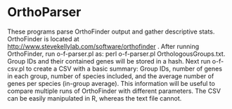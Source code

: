 # OrthoParser
These programs parse OrthoFinder output and gather descriptive stats. OrthoFinder is located at http://www.stevekellylab.com/software/orthofinder .
After running OrthoFinder, run o-f-parser.pl as: perl o-f-parser.pl OrthologousGroups.txt. Group IDs and their contained genes will be stored in a hash. Next run o-f-csv.pl to create a CSV with a basic summary: Group IDs, number of genes in each group, number of species included, and the average number of genes per species (in-group average). This information will be useful to compare multiple runs of OrthoFinder with different parameters. The CSV can be easily manipulated in R, whereas the text file cannot.
